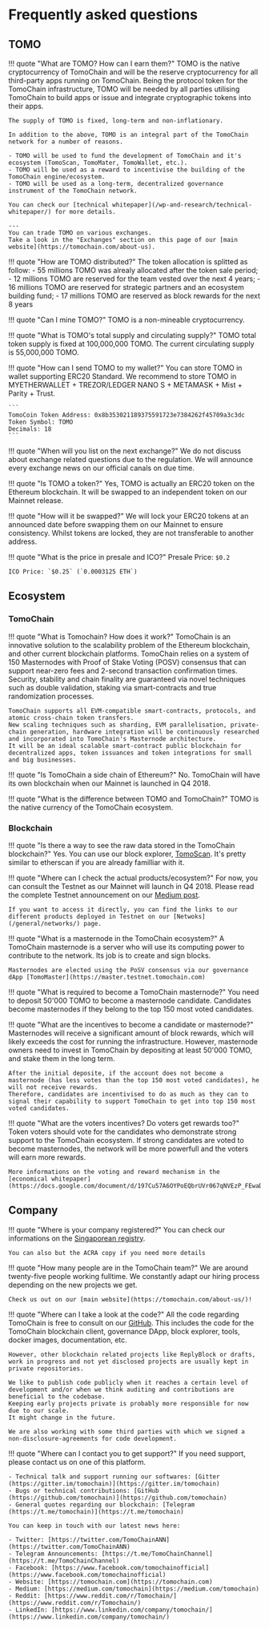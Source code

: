 # Frequently asked questions

## TOMO

!!! quote "What are TOMO? How can I earn them?"
    TOMO is the native cryptocurrency of TomoChain and will be the reserve cryptocurrency for all third-party apps running on TomoChain.
    Being the protocol token for the TomoChain infrastructure, TOMO will be needed by all parties utilising TomoChain to build apps or issue and integrate cryptographic tokens into their apps.

    The supply of TOMO is fixed, long-term and non-inflationary.

    In addition to the above, TOMO is an integral part of the TomoChain network for a number of reasons.

    - TOMO will be used to fund the development of TomoChain and it's ecosystem (TomoScan, TomoMater, TomoWallet, etc.).
    - TOMO will be used as a reward to incentivise the building of the TomoChain engine/ecosystem.
    - TOMO will be used as a long-term, decentralized governance instrument of the TomoChain network.

    You can check our [technical whitepaper](/wp-and-research/technical-whitepaper/) for more details.

    ---
    You can trade TOMO on various exchanges.
    Take a look in the "Exchanges" section on this page of our [main website](https://tomochain.com/about-us).

!!! quote "How are TOMO distributed?"
    The token allocation is splitted as follow:
    - 55 millions TOMO was alrealy allocated after the token sale period;  
    - 12 millions TOMO are reserved for the team vested over the next 4 years; 
    - 16 millions TOMO are reserved for strategic partners and an ecosystem building fund; 
    - 17 millions TOMO are reserved as block rewards for the next 8 years

!!! quote "Can I mine TOMO?"
    TOMO is a non-mineable cryptocurrency.

!!! quote "What is TOMO's total supply and circulating supply?"
    TOMO total token supply is fixed at 100,000,000 TOMO.
    The current circulating supply is 55,000,000 TOMO.

!!! quote "How can I send TOMO to my wallet?"
    You can store TOMO in wallet supporting ERC20 Standard.
    We recommend to store TOMO in MYETHERWALLET + TREZOR/LEDGER NANO S + METAMASK + Mist + Parity + Trust.

    ```
    TomoCoin Token Address: 0x8b353021189375591723e7384262f45709a3c3dc
    Token Symbol: TOMO
    Decimals: 18
    ```

!!! quote "When will you list on the next exchange?"
    We do not discuss about exchange related questions due to the regulation.
    We will announce every exchange news on our official canals on due time.

!!! quote "Is TOMO a token?"
    Yes, TOMO is actually an ERC20 token on the Ethereum blockchain.
    It will be swapped to an independent token on our Mainnet release.

!!! quote "How will it be swapped?"
    We will lock your ERC20 tokens at an announced date before swapping them on our Mainnet to ensure consistency.
    Whilst tokens are locked, they are not transferable to another address.

!!! quote "What is the price in presale and ICO?"
    Presale Price: `$0.2`

    ICO Price: `$0.25` (`0.0003125 ETH`)

## Ecosystem

### TomoChain

!!! quote "What is Tomochain? How does it work?"
    TomoChain is an innovative solution to the scalability problem of the Ethereum blockchain, and other current blockchain platforms.
    TomoChain relies on a system of 150 Masternodes with Proof of Stake Voting (POSV) consensus that can support near-zero fees and 2-second transaction confirmation times.
    Security, stability and chain finality are guaranteed via novel techniques such as double validation, staking via smart-contracts and true randomization processes.

    TomoChain supports all EVM-compatible smart-contracts, protocols, and atomic cross-chain token transfers.
    New scaling techniques such as sharding, EVM parallelisation, private-chain generation, hardware integration will be continuously researched and incorporated into TomoChain's Masternode architecture.
    It will be an ideal scalable smart-contract public blockchain for decentralized apps, token issuances and token integrations for small and big businesses.

!!! quote "Is TomoChain a side chain of Ethereum?"
    No.
    TomoChain will have its own blockchain when our Mainnet is launched in Q4 2018.

!!! quote "What is the difference between TOMO and TomoChain?"
   TOMO is the native currency of the TomoChain ecosystem.

### Blockchain

!!! quote "Is there a way to see the raw data stored in the TomoChain blockchain?"
    Yes.
    You can use our block explorer, [TomoScan](https://scan.testnet.tomochain.com).
    It's pretty similar to etherscan if you are already familliar with it.

!!! quote "Where can I check the actual products/ecosystem?"
    For now, you can consult the Testnet as our Mainnet will launch in Q4 2018.
    Please read the complete Testnet announcement on our [Medium post](https://medium.com/tomochain/tomochain-public-testnet-2-0-announcement-c7f49e28eefa).

    If you want to access it directly, you can find the links to our different products deployed in Testnet on our [Netwoks](/general/networks/) page.

!!! quote "What is a masternode in the TomoChain ecosystem?"
    A TomoChain masternode is a server who will use its computing power to contribute to the network.
    Its job is to create and sign blocks.

    Masternodes are elected using the PoSV consensus via our governance dApp [TomoMaster](https://master.testnet.tomochain.com)

!!! quote "What is required to become a TomoChain masternode?"
    You need to deposit 50'000 TOMO to become a masternode candidate.
    Candidates become masternodes if they belong to the top 150 most voted candidates.

!!! quote "What are the incentives to become a candidate or masternode?"
    Masternodes will receive a significant amount of block rewards, which will likely exceeds the cost for running the infrastructure.
    However, masternode owners need to invest in TomoChain by depositing  at least 50'000 TOMO, and stake them in the long term.

    After the initial deposite, if the account does not become a masternode (has less votes than the top 150 most voted candidates), he will not receive rewards.
    Therefore, candidates are incentivised to do as much as they can to signal their capability to support TomoChain to get into top 150 most voted candidates.

!!! quote "What are the voters incentives? Do voters get rewards too?"
    Token voters should vote for the candidates who demonstrate strong support to the TomoChain ecosystem.
    If strong candidates are voted to become masternodes, the network will be more powerfull and the voters will earn more rewards.

    More informations on the voting and reward mechanism in the [economical whitepaper](https://docs.google.com/document/d/197Cu57A6OYPoEQbrUVr067qNVEzP_FEwaDCFff7hnlM).

## Company

!!! quote "Where is your company registered?"
    You can check our informations on the [Singaporean registry](https://www.sgpbusiness.com/company/Tomochain-Pte-Ltd).

    You can also but the ACRA copy if you need more details

!!! quote "How many people are in the TomoChain team?"
    We are around twenty-five people working fulltime.
    We constantly adapt our hiring process depending on the new projects we get.

    Check us out on our [main website](https://tomochain.com/about-us/)!

!!! quote "Where can I take a look at the code?"
    All the code regarding TomoChain is free to consult on our [GitHub](https://github.com/tomochain).
    This includes the code for the TomoChain blockchain client, governance DApp, block explorer, tools, docker images, documentation, etc.

    However, other blockchain related projects like ReplyBlock or drafts, work in progress and not yet disclosed projects are usually kept in private repositories.

    We like to publish code publicly when it reaches a certain level of development and/or when we think auditing and contributions are beneficial to the codebase.
    Keeping early projects private is probably more responsible for now due to our scale.
    It might change in the future.

    We are also working with some third parties with which we signed a non-disclosure-agreements for code development.

!!! quote "Where can I contact you to get support?"
    If you need support, please contact us on one of this platform.

    - Technical talk and support running our softwares: [Gitter (https://gitter.im/tomochain)](https://gitter.im/tomochain)
    - Bugs or technical contributions: [GitHub (https://github.com/tomochain)](https://github.com/tomochain)
    - General quotes regarding our blockchain: [Telegram (https://t.me/tomochain)](https://t.me/tomochain)

    You can keep in touch with our latest news here:

    - Twitter: [https://twitter.com/TomoChainANN](https://twitter.com/TomoChainANN)
    - Telegram Announcements: [https://t.me/TomoChainChannel](https://t.me/TomoChainChannel)
    - Facebook: [https://www.facebook.com/tomochainofficial](https://www.facebook.com/tomochainofficial)
    - Website: [https://tomochain.com](https://tomochain.com)
    - Medium: [https://medium.com/tomochain](https://medium.com/tomochain)
    - Reddit: [https://www.reddit.com/r/Tomochain/](https://www.reddit.com/r/Tomochain/)
    - LinkedIn: [https://www.linkedin.com/company/tomochain/](https://www.linkedin.com/company/tomochain/)
